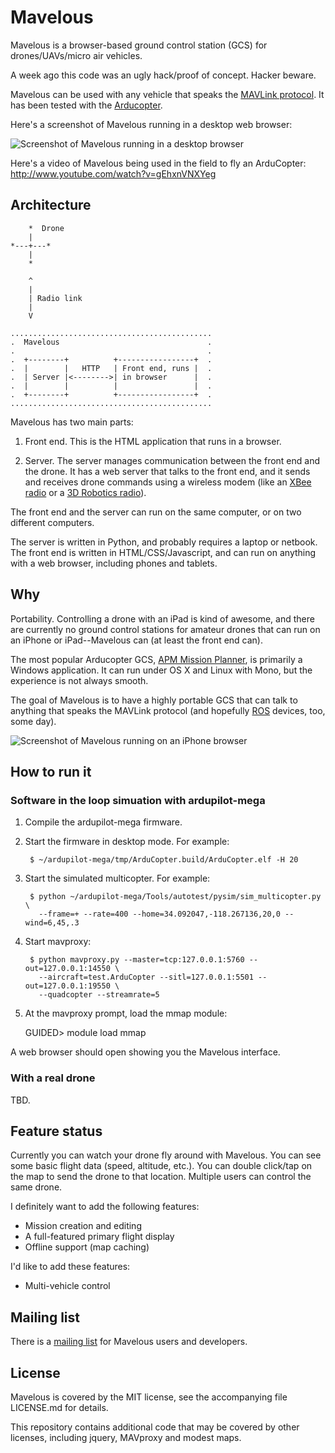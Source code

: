 Mavelous
========

Mavelous is a browser-based ground control station (GCS) for
drones/UAVs/micro air vehicles.

A week ago this code was an ugly hack/proof of concept.  Hacker
beware.

Mavelous can be used with any vehicle that speaks the [MAVLink
protocol](http://qgroundcontrol.org/mavlink/start).  It has been
tested with the [Arducopter](http://code.google.com/p/arducopter/).

Here's a screenshot of Mavelous running in a desktop web browser:

![Screenshot of Mavelous running in a desktop
browser](https://github.com/wiseman/mavelous/raw/master/screenshots/mavelous-desktop-s.jpg
"Mavelous in a desktop browser")

Here's a video of Mavelous being used in the field to fly an
ArduCopter: http://www.youtube.com/watch?v=gEhxnVNXYeg


Architecture
------------

        *  Drone
        |
    *---+---*
        |
        *

        ^
        |
        | Radio link
        |
        V

    .............................................
    .  Mavelous                                 .
    .                                           .
    .  +--------+          +-----------------+  .
    .  |        |   HTTP   | Front end, runs |  .
    .  | Server |<-------->| in browser      |  .
    .  |        |          |                 |  .
    .  +--------+          +-----------------+  .
    .............................................

Mavelous has two main parts:

1. Front end.  This is the HTML application that runs in a browser.

2. Server.  The server manages communication between the front end and
the drone.  It has a web server that talks to the front end, and it
sends and receives drone commands using a wireless modem (like an
[XBee radio](http://www.sparkfun.com/products/9099) or a [3D Robotics
radio](https://store.diydrones.com/3DR_Radio_USB_915_Mhz_Ground_module_p/br-3drusb915.htm)).

The front end and the server can run on the same computer, or on two
different computers.

The server is written in Python, and probably requires a laptop or
netbook.  The front end is written in HTML/CSS/Javascript, and can run
on anything with a web browser, including phones and tablets.


Why
---

Portability.  Controlling a drone with an iPad is kind of awesome, and
there are currently no ground control stations for amateur drones that
can run on an iPhone or iPad--Mavelous can (at least the front end
can).

The most popular Arducopter GCS, [APM Mission
Planner](http://code.google.com/p/ardupilot-mega/wiki/Mission), is
primarily a Windows application.  It can run under OS X and Linux with
Mono, but the experience is not always smooth.

The goal of Mavelous is to have a highly portable GCS that can talk to
anything that speaks the MAVLink protocol (and hopefully
[ROS](http://www.willowgarage.com/pages/software/ros-platform)
devices, too, some day).

![Screenshot of Mavelous running on an iPhone
browser](https://github.com/wiseman/mavelous/raw/master/screenshots/mavelous-iphone-s.jpg
"Mavelous in an iPhone browser")


How to run it
-------------

### Software in the loop simuation with ardupilot-mega

1. Compile the ardupilot-mega firmware.

2. Start the firmware in desktop mode.  For example:

        $ ~/ardupilot-mega/tmp/ArduCopter.build/ArduCopter.elf -H 20

2. Start the simulated multicopter.  For example:

        $ python ~/ardupilot-mega/Tools/autotest/pysim/sim_multicopter.py \
          --frame=+ --rate=400 --home=34.092047,-118.267136,20,0 --wind=6,45,.3

3. Start mavproxy:

        $ python mavproxy.py --master=tcp:127.0.0.1:5760 --out=127.0.0.1:14550 \
          --aircraft=test.ArduCopter --sitl=127.0.0.1:5501 --out=127.0.0.1:19550 \
          --quadcopter --streamrate=5

4. At the mavproxy prompt, load the mmap module:

    GUIDED> module load mmap

A web browser should open showing you the Mavelous interface.


### With a real drone

TBD.


Feature status
--------------

Currently you can watch your drone fly around with Mavelous.  You can
see some basic flight data (speed, altitude, etc.).  You can double
click/tap on the map to send the drone to that location.  Multiple
users can control the same drone.

I definitely want to add the following features:

* Mission creation and editing
* A full-featured primary flight display
* Offline support (map caching)

I'd like to add these features:

* Multi-vehicle control


Mailing list
------------

There is a [mailing list](https://groups.google.com/group/mavelous)
for Mavelous users and developers.

License
-------

Mavelous is covered by the MIT license, see the accompanying file
LICENSE.md for details.

This repository contains additional code that may be covered by other
licenses, including jquery, MAVproxy and modest maps.
